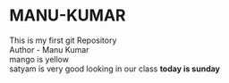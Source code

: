 # MANU-KUMAR
This is my first git Repository
<br>
Author - Manu Kumar
<br>
mango is yellow
<br>
satyam is very good looking in our class
<b>
today is sunday

